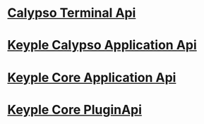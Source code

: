 # [Calypso Terminal Api](https://pterr.github.io/keyple/CalypsoTerminalApi)
# [Keyple Calypso Application Api](./KeypleCalypsoApi/ApplicationApi)
# [Keyple Core Application Api](./KeypleCoreApi/ApplicationApi)
# [Keyple Core PluginApi](./KeypleCoreApi/PluginApi)